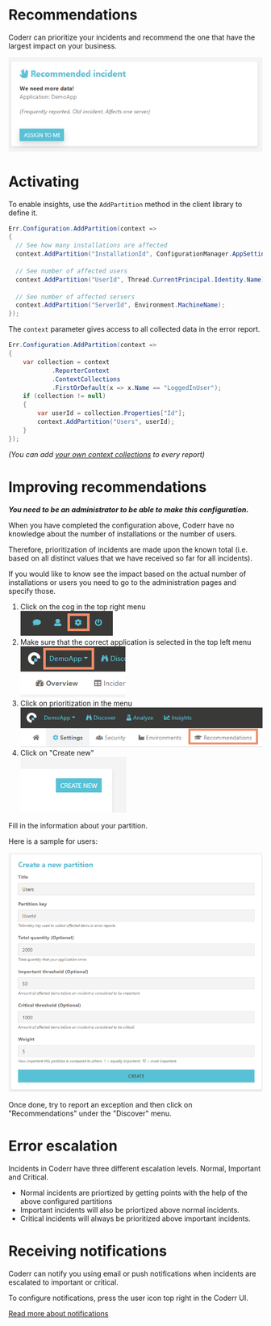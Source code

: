 Recommendations
===============

Coderr can prioritize your incidents and recommend the one that have the largest impact on your business.

![](../../screens/features/recommendations/recommended_partition.png)


# Activating

To enable insights, use the `AddPartition` method in the client library to define it.

```csharp
Err.Configuration.AddPartition(context => 
{
  // See how many installations are affected
  context.AddPartition("InstallationId", ConfigurationManager.AppSetting["InstallationId"]);

  // See number of affected users
  context.AddPartition("UserId", Thread.CurrentPrincipal.Identity.Name);

  // See number of affected servers
  context.AddPartition("ServerId", Environment.MachineName);
});
```

The `context` parameter gives access to all collected data in the error report.

```csharp
Err.Configuration.AddPartition(context =>
{
    var collection = context
            .ReporterContext
            .ContextCollections
            .FirstOrDefault(x => x.Name == "LoggedInUser");
    if (collection != null)
    {
        var userId = collection.Properties["Id"];
        context.AddPartition("Users", userId);
    }
});
```

_(You can add [your own context collections](../../features/incidents/context-collections/) to every report)_

# Improving recommendations

***You need to be an administrator to be able to make this configuration.***

When you have completed the configuration above, Coderr have no knowledge about the number of installations or the number of users.

Therefore, prioritization of incidents are made upon the known total (i.e. based on all distinct values that we have received so far for all incidents).

If you would like to know see the impact based on the actual number of installations or users you need to go to the administration pages and specify those.

1. Click on the cog in the top right menu<br>![](../../screens/features/recommendations/configure1.png)
2. Make sure that the correct application is selected in the top left menu<br>![](../../screens/features/recommendations/configure2.png)
3. Click on prioritization in the menu<br>![](../../screens/features/recommendations/configure3.png)
4. Click on "Create new"<br> ![](../../screens/features/recommendations/configure4.png)

Fill in the information about your partition.

Here is a sample for users:

![](../../screens/features/recommendations/configure5.png)

Once done, try to report an exception and then click on "Recommendations" under the "Discover" menu.

# Error escalation

Incidents in Coderr have three different escalation levels. Normal, Important and Critical.

* Normal incidents are priortized by getting points with the help of the above configured partitions
* Important incidents will also be priortized above normal incidents.
* Critical incidents will always be prioritized above important incidents.

# Receiving notifications

Coderr can notify you using email or push notifications when incidents are escalated to important or critical.

To configure notifications, press the user icon top right in the Coderr UI.

[Read more about notifications](../incidents/notifications)